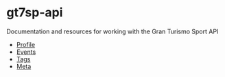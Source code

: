 # gt7sp-api
Documentation and resources for working with the Gran Turismo Sport API

* [Profile](Endpoints/profile.md)
* [Events](Endpoints/events.md)
* [Tags](Endpoints/tags.md)
* [Meta](Endpoints/meta.md)
